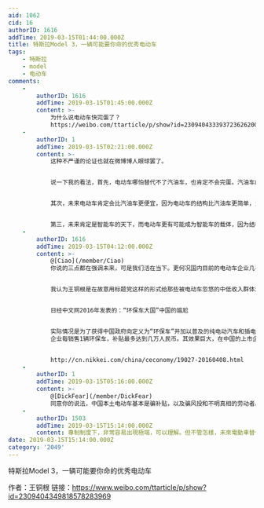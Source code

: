 ```yaml
---
aid: 1062
cid: 16
authorID: 1616
addTime: 2019-03-15T01:44:00.000Z
title: 特斯拉Model 3，一辆可能要你命的优秀电动车
tags:
    - 特斯拉
    - model
    - 电动车
comments:
    -
        authorID: 1616
        addTime: 2019-03-15T01:45:00.000Z
        content: >-
            为什么说电动车快完蛋了？
            https://weibo.com/ttarticle/p/show?id=2309404333937236262007
    -
        authorID: 1
        addTime: 2019-03-15T02:21:00.000Z
        content: >-
            这种不严谨的论证也就在微博博人眼球罢了。


            说一下我的看法，首先，电动车哪怕替代不了汽油车，也肯定不会完蛋。汽油车的发展已经到头了，电动车虽然有续航和充电的短板，但并非致命性的缺陷，哪怕未来没有更大的突破，也有自己的市场地位。


            其次，未来电动车肯定会比汽油车更便宜，因为电动车的结构比汽油车更简单，当产业链更成熟的时候，价格必然比同等条件下的汽油车便宜。


            第三，未来肯定是智能车的天下，而电动车更有可能成为智能车的载体，因为结构更简单，控制更容易。
    -
        authorID: 1616
        addTime: 2019-03-15T04:12:00.000Z
        content: >-
            @[Ciao](/member/Ciao)
            你说的三点都在强调未来，可是我们活在当下。更何况国内目前的电动车企业几乎都是在骗补贴而不是真心在搞研发，国外的电动车行业顶级的特斯拉正如文中所说也很一般。


            我认为王铜根是在故意用标题党这样的形式给那些被电动车忽悠的中低收入群体泼冷水，让他们清醒一下，高收入群体买电动车不好用就扔了不心疼，中低收入好不容易攒钱买车，结果被一群卖电动车的忽悠，买了电动车后用着不舒服特别痛苦，对于这些群体，如果严肃的辅以数据长篇大论，他们会太长不看，只好用标题党加极端的内容才会吸引他们的注意力，他们才有可能看看，这样他们才能更理智点，也就会少上点当。


            日经中文网2016年发表的：“环保车大国”中国的尴尬


            实际情况是为了获得中国政府向定义为“环保车”并加以普及的纯电动汽车和插电式混合动力车提供的补贴，企业不断大量生产了无法销售出去的汽车。企业将汽车批发给关系密切的经销商和旗下企业、使之看起来好像已经售出，借此获取补贴，这样的企业在各地出现。
            企业每销售1辆环保车，补贴最多达到几万人民币。其效果巨大，在中国的上市企业中，甚至出现了仅凭政府补贴就赚到一半以上净利润的企业。


            http://cn.nikkei.com/china/ceconomy/19027-20160408.html
    -
        authorID: 1
        addTime: 2019-03-15T05:16:00.000Z
        content: >-
            @[DickFear](/member/DickFear)
            同意你的说法，中国本土电动车基本是骗补贴，以及骗风投和不明真相的劳动者。只是国家财政这么瞎补贴也是醉醉的。
    -
        authorID: 1503
        addTime: 2019-03-15T15:14:00.000Z
        content: 專制制度下，非常容易出現極端，可以理解。但不管怎樣，未來電動車替代燃油車這個趨勢沒有錯。
date: 2019-03-15T15:14:00.000Z
category: '2049'
---
```


特斯拉Model 3，一辆可能要你命的优秀电动车

作者：王铜根 链接：https://www.weibo.com/ttarticle/p/show?id=2309404349818578283969
